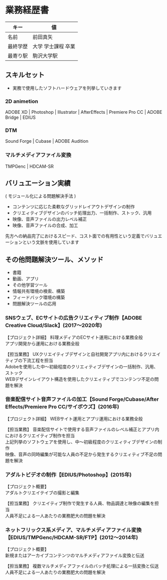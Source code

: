 # 業務経歴書
|キー|値|
|----|----|
|名前|前田真矢|
|最終学歴|大学 学士課程 卒業|
|最寄り駅|駒沢大学駅|


## スキルセット
- 実務で使用したソフトハードウェアを列挙していきます

### 2D animetion  
ADOBE XD | Photoshop | Illustrator | AfterEffects | Premiere Pro  CC | ADOBE Bridge | EDIUS

### DTM
Sound Forge | Cubase | ADOBE Audition

### マルチメディアファイル変換
TMPGenc | HDCAM-SR

## バリュエーション実績
( モジュール化による問題解決手法 )
- コンテンツに応じた柔軟なグリッドレイアウトデザインの制作
- クリエィティブデザインのバッチ処理出力、一括制作、ストック、汎用
- 映像、音声ファイルの出力レベル補正
- 映像、音声ファイルの合成、加工

先方への納品完了におけるスピード、コスト面での有用性という定義でバリュエーションという文脈を使用しています


## その他問題解決ツール、メソッド
- 書籍
- 動画、アプリ
- その他学習ツール
- 情報共有環境の検索、構築
- フィードバック環境の構築
- 問題解決ツールの応用


### SNSウェブ、ECサイトの広告クリエィティブ制作【ADOBE Creative Cloud/Slack】(2017〜2020年)
【プロジェクト詳細】
料理メディアのECサイト運用における業務全般  
アプリ開発から運用における業務全般


【担当業務】
UXクリエイティブデザインと自社開発アプリ内におけるクリエイティブの下流工程を担当  
Adobeを使用した中〜初級程度のクリエィティブデザインの一括制作、汎用、ストック   
WEBデザインレイアウト構造を使用したクリエィティブでコンテンツ不足の問題を解決


### 音楽配信サイト音声ファイルの加工【Sound Forge/Cubase/After Effects/Premiere Pro CC/サイボウズ】(2016年)
【プロジェクト詳細】
WEBサイト運用とアプリ運用における業務全般

【担当業務】
音楽配信サイトで使用する音声ファイルのレベル補正とアプリ内におけるクリエイティブ制作を担当  
上記列挙のソフトウェアを使用し、中〜初級程度のクリエィティブデザインの制作  
映像、音声の同時編集が可能な人員の不足から発生するクリエィティブ不足の問題を解決


### アダルトビデオの制作【EDIUS/Photoshop】(2015年)
【プロジェクト概要】  
アダルトクリエイテイブの撮影と編集

【担当業務】
クリエイティブ制作で発生する人員、物品調達と映像の編集を担当  
人員不足による一人あたりの業務肥大の問題を解決

### ネットフリックス系メディア、マルチメディアファイル変換【EDIUS/TMPGenc/HDCAM-SR/FTP】(2012〜2014年)
【プロジェクト概要】  
新規またはアーカイブコンテンツのマルチメディアファイル変換と伝送

【担当業務】
複数マルチメディアファイルのバッチ処理による一括変換と伝送  
人員不足による一人あたりの業務肥大の問題を解決
